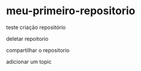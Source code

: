# meu-primeiro-repositorio
teste criação repositório

deletar repoitorio

compartilhar o repositorio

adicionar um topic
